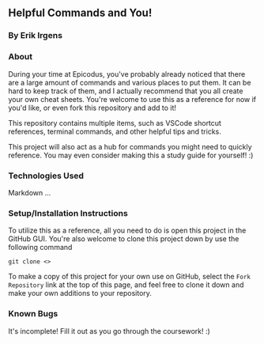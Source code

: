 ## Helpful Commands and You! 

### By Erik Irgens

### About
During your time at Epicodus, you've probably already noticed that there are a large amount of commands and various places to put them. It can be hard to keep track of them, and I actually recommend that you all create your own cheat sheets. You're welcome to use this as a reference for now if you'd like, or even fork this repository and add to it! 

This repository contains multiple items, such as VSCode shortcut references, terminal commands, and other helpful tips and tricks. 

This project will also act as a hub for commands you might need to quickly reference. You may even consider making this a study guide for yourself! :) 

### Technologies Used
Markdown
...

### Setup/Installation Instructions 
To utilize this as a reference, all you need to do is open this project in the GitHub GUI. You're also welcome to clone this project down by use the following command

`git clone <>`

To make a copy of this project for your own use on GitHub, select the `Fork Repository` link at the top of this page, and feel free to clone it down and make your own additions to your repository. 

### Known Bugs
It's incomplete! Fill it out as you go through the coursework! :)

